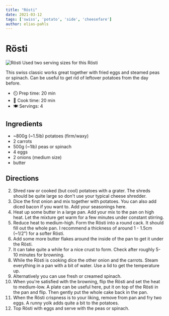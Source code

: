 ```yaml
---
title: "Rösti"
date: 2021-03-12
tags: ['swiss', 'potato', 'side', 'cheesefare']
author: elias-pahls
---
```


# Rösti

![Rösti](../static/pix/roesti.webp)
Used two serving sizes for this Rösti

This swiss classic works great together with fried eggs and steamed peas or spinach.
Can be useful to get rid of leftover potatoes from the day before.

- ⏲️ Prep time: 20 min
- 🍳 Cook time: 20 min
- 🍽️ Servings: 4

## Ingredients

- ~800g (~1.5lb) potatoes (firm/waxy)
- 2 carrots
- 500g (~1lb) peas or spinach
- 4 eggs
- 2 onions (medium size)
- butter

## Directions

2. Shred raw or cooked (but cool) potatoes with a grater. The shreds should be
   quite large so don't use your typical cheese shredder.
3. Dice the first onion and mix together with potatoes. You can also add diced
   bacon if you want to. Add your seasonings here.
4. Heat up some butter in a large pan. Add your mix to the pan on high heat.
   Let the mixture get warm for a few minutes under constant stirring.
5. Reduce heat to medium-high. Form the Rösti into a round cack. It should fill
   out the whole pan. I recommend a thickness of around 1 - 1.5cm (~1/2") for a
   softer Rösti.
6. Add some more butter flakes around the inside of the pan to get it under the
   Rösti.
7. It can take quite a while for a nice crust to form. Check after roughly 5-10
   minutes for browning.
8. While the Rösti is cooking dice the other onion and the carrots. Steam
   everything in a pan with a bit of water. Use a lid to get the temperature
   up.
9. Alternatively you can use fresh or creamed spinach.
10. When you're satisfied with the browning, flip the Rösti and set the heat to
    medium-low. A plate can be useful here, put it on top of the Rösti in the
    pan and flip. Then gently put the whole cake back in the pan.
11. When the Rösti crispness is to your liking, remove from pan and fry two
    eggs. A runny yolk adds quite a bit to the potatoes.
12. Top Rösti with eggs and serve with the peas or spinach.

